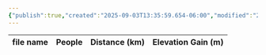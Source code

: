 ```yaml
---
{"publish":true,"created":"2025-09-03T13:35:59.654-06:00","modified":"2025-09-03T14:57:16.760-06:00","published":"2025-09-03T14:57:16.760-06:00","tags":["route"],"cssclasses":"","elevation":null,"region":"Kananaskis","location":"50.7661915, -115.0951214","DWYT":null,"Kane":"Difficult","completed":false}
---
```



| file name | People | Distance (km) | Elevation Gain (m) |
| --------- | ------ | ------------- | ------------------ |